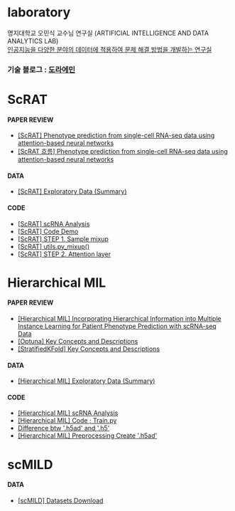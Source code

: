 # laboratory

명지대학교 오민식 교수님 연구실 (ARTIFICIAL INTELLIGENCE AND DATA ANALYTICS LAB)
<br>
[인공지능을 다양한 분야의 데이터에 적용하여 문제 해결 방법을 개발하는 연구실](https://ailab-mju.github.io/)

### 기술 블로그 : [도라에민](https://doraemin.tistory.com/)

# ScRAT

#### PAPER REVIEW

- [[ScRAT] Phenotype prediction from single-cell RNA-seq data using attention-based neural networks](https://doraemin.tistory.com/165)
- [[ScRAT 흐름] Phenotype prediction from single-cell RNA-seq data using attention-based neural networks](https://doraemin.tistory.com/162)

#### DATA

- [[ScRAT] Exploratory Data (Summary)](https://doraemin.tistory.com/164)

#### CODE

- [[ScRAT] scRNA Analysis](https://doraemin.tistory.com/158)
- [[ScRAT] Code Demo](https://doraemin.tistory.com/159)
- [[ScRAT] STEP 1. Sample mixup](https://doraemin.tistory.com/161)
- [[ScRAT] utils.py_mixup()](https://doraemin.tistory.com/160)
- [[ScRAT] STEP 2. Attention layer](https://doraemin.tistory.com/163)

# Hierarchical MIL

#### PAPER REVIEW

- [[Hierarchical MIL] Incorporating Hierarchical Information into Multiple Instance Learning for Patient Phenotype Prediction with scRNA-seq Data](https://doraemin.tistory.com/167)
- [[Optuna] Key Concepts and Descriptions](https://doraemin.tistory.com/172)
- [[StratifiedKFold] Key Concepts and Descriptions](https://doraemin.tistory.com/174)

#### DATA

- [[Hierarchical MIL] Exploratory Data (Summary)](https://doraemin.tistory.com/166)

#### CODE

- [[Hierarchical MIL] scRNA Analysis](https://doraemin.tistory.com/169)
- [[Hierarchical MIL] Code ; Train.py](https://doraemin.tistory.com/173)
- [Difference btw '.h5ad' and '.h5'](https://doraemin.tistory.com/175)
- [[Hierarchical MIL] Preprocessing Create '.h5ad'](https://doraemin.tistory.com/176)

# scMILD

#### DATA

- [[scMILD] Datasets Download](https://doraemin.tistory.com/185)

<!-- - [](https://doraemin.tistory.com/)
- [](https://doraemin.tistory.com/) -->
